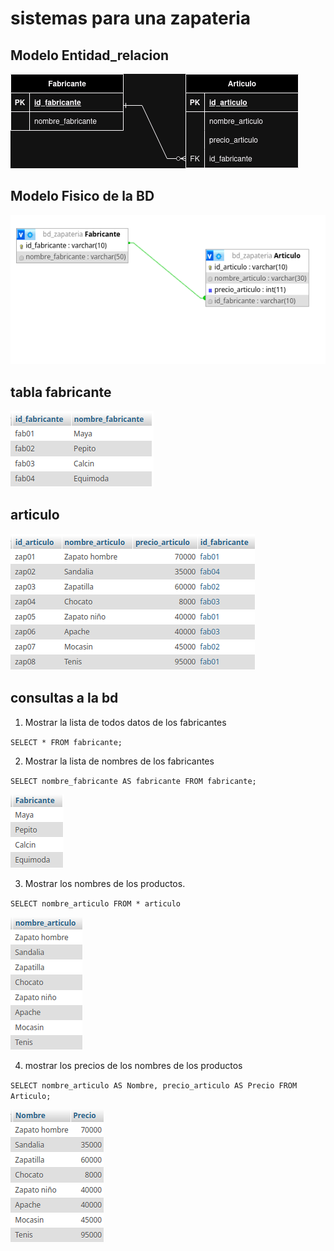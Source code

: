 # sistemas para una zapateria 

## Modelo Entidad_relacion

![modelo entidad_relacion](img/bd_zapateria.png "Modelo entidad-relacion")

## Modelo Fisico de la BD

![modelo fisico](img/Captura%20desde%202024-09-24%2007-19-28.png "modelo fisico de la Bd")

## tabla fabricante

![tabla fabricante](img/Captura%20desde%202024-09-24%2008-28-13.png "tabla fabricante")

## articulo 
![articulo](img/Captura%20desde%202024-09-24%2008-39-27.png "articulo")

## consultas a la bd

1. Mostrar la lista de todos datos de los fabricantes

`SELECT * FROM fabricante;`

2. Mostrar la lista de nombres de los fabricantes 

`SELECT nombre_fabricante AS fabricante FROM fabricante;`

![consulta](img/Consulta_2.png "consulta2")

3. Mostrar los nombres de los productos.

`SELECT nombre_articulo FROM * articulo`

![consulta3](img/Consulta_3.png "consulta3")

4. mostrar los precios de los nombres de los productos

`SELECT nombre_articulo AS Nombre, precio_articulo AS Precio FROM Articulo;`

![consulta4](img/Consulta_4.png)

